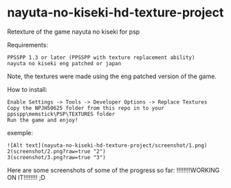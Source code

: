 # nayuta-no-kiseki-hd-texture-project
Retexture of the game nayuta no kiseki for psp

Requirements:

    PPSSPP 1.3 or later (PPSSPP with texture replacement ability)
	nayuta no kiseki eng patched or japan
	
Note, the textures were made using the eng patched version of the game.

How to install:

    Enable Settings -> Tools -> Developer Options -> Replace Textures
    Copy the NPJH50625 folder from this repo in to your ppsspp\memstick\PSP\TEXTURES folder
    Run the game and enjoy!
	
exemple:
	
	![Alt text](nayuta-no-kiseki-hd-texture-project/screenshot/1.png)
	2(screenshot/2.png?raw=true "2")
	3(screenshot/3.png?raw=true "3")

	
Here are some screenshots of some of the progress so far: !!!!!!!!WORKING ON IT!!!!!!!! ;D